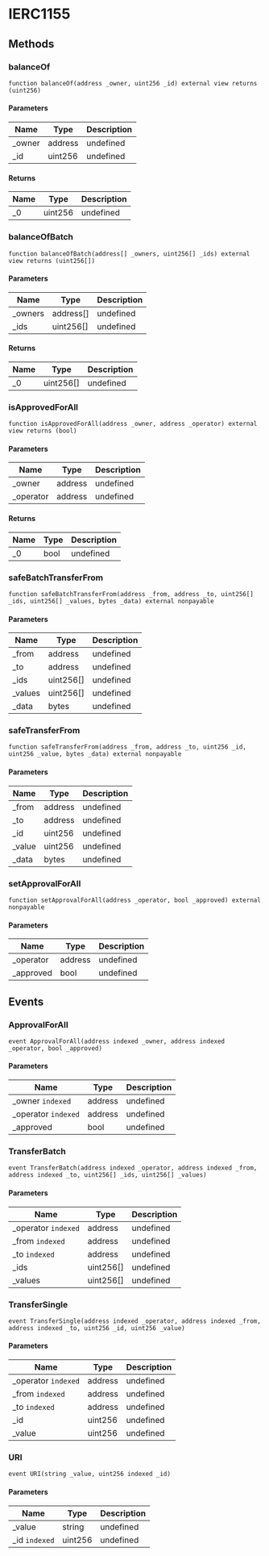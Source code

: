 # IERC1155









## Methods

### balanceOf

```solidity
function balanceOf(address _owner, uint256 _id) external view returns (uint256)
```





#### Parameters

| Name | Type | Description |
|---|---|---|
| _owner | address | undefined |
| _id | uint256 | undefined |

#### Returns

| Name | Type | Description |
|---|---|---|
| _0 | uint256 | undefined |

### balanceOfBatch

```solidity
function balanceOfBatch(address[] _owners, uint256[] _ids) external view returns (uint256[])
```





#### Parameters

| Name | Type | Description |
|---|---|---|
| _owners | address[] | undefined |
| _ids | uint256[] | undefined |

#### Returns

| Name | Type | Description |
|---|---|---|
| _0 | uint256[] | undefined |

### isApprovedForAll

```solidity
function isApprovedForAll(address _owner, address _operator) external view returns (bool)
```





#### Parameters

| Name | Type | Description |
|---|---|---|
| _owner | address | undefined |
| _operator | address | undefined |

#### Returns

| Name | Type | Description |
|---|---|---|
| _0 | bool | undefined |

### safeBatchTransferFrom

```solidity
function safeBatchTransferFrom(address _from, address _to, uint256[] _ids, uint256[] _values, bytes _data) external nonpayable
```





#### Parameters

| Name | Type | Description |
|---|---|---|
| _from | address | undefined |
| _to | address | undefined |
| _ids | uint256[] | undefined |
| _values | uint256[] | undefined |
| _data | bytes | undefined |

### safeTransferFrom

```solidity
function safeTransferFrom(address _from, address _to, uint256 _id, uint256 _value, bytes _data) external nonpayable
```





#### Parameters

| Name | Type | Description |
|---|---|---|
| _from | address | undefined |
| _to | address | undefined |
| _id | uint256 | undefined |
| _value | uint256 | undefined |
| _data | bytes | undefined |

### setApprovalForAll

```solidity
function setApprovalForAll(address _operator, bool _approved) external nonpayable
```





#### Parameters

| Name | Type | Description |
|---|---|---|
| _operator | address | undefined |
| _approved | bool | undefined |



## Events

### ApprovalForAll

```solidity
event ApprovalForAll(address indexed _owner, address indexed _operator, bool _approved)
```





#### Parameters

| Name | Type | Description |
|---|---|---|
| _owner `indexed` | address | undefined |
| _operator `indexed` | address | undefined |
| _approved  | bool | undefined |

### TransferBatch

```solidity
event TransferBatch(address indexed _operator, address indexed _from, address indexed _to, uint256[] _ids, uint256[] _values)
```





#### Parameters

| Name | Type | Description |
|---|---|---|
| _operator `indexed` | address | undefined |
| _from `indexed` | address | undefined |
| _to `indexed` | address | undefined |
| _ids  | uint256[] | undefined |
| _values  | uint256[] | undefined |

### TransferSingle

```solidity
event TransferSingle(address indexed _operator, address indexed _from, address indexed _to, uint256 _id, uint256 _value)
```





#### Parameters

| Name | Type | Description |
|---|---|---|
| _operator `indexed` | address | undefined |
| _from `indexed` | address | undefined |
| _to `indexed` | address | undefined |
| _id  | uint256 | undefined |
| _value  | uint256 | undefined |

### URI

```solidity
event URI(string _value, uint256 indexed _id)
```





#### Parameters

| Name | Type | Description |
|---|---|---|
| _value  | string | undefined |
| _id `indexed` | uint256 | undefined |



